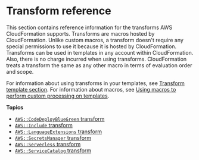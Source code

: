 # Transform reference<a name="transform-reference"></a>

This section contains reference information for the transforms AWS CloudFormation supports\. Transforms are macros hosted by CloudFormation\. Unlike custom macros, a transform doesn't require any special permissions to use it because it is hosted by CloudFormation\. Transforms can be used in templates in any account within CloudFormation\. Also, there is no charge incurred when using transforms\. CloudFormation treats a transform the same as any other macro in terms of evaluation order and scope\.

For information about using transforms in your templates, see [Transform template section](https://docs.aws.amazon.com/AWSCloudFormation/latest/UserGuide/transform-section-structure.html)\. For information about macros, see [Using macros to perform custom processing on templates](https://docs.aws.amazon.com/AWSCloudFormation/latest/UserGuide/template-macros.html)\.

**Topics**
+ [`AWS::CodeDeployBlueGreen` transform](transform-aws-codedeploybluegreen.md)
+ [`AWS::Include` transform](create-reusable-transform-function-snippets-and-add-to-your-template-with-aws-include-transform.md)
+ [`AWS::LanguageExtensions` transform](transform-aws-languageextensions.md)
+ [`AWS::SecretsManager` transform](transform-aws-secretsmanager.md)
+ [`AWS::Serverless` transform](transform-aws-serverless.md)
+ [`AWS::ServiceCatalog` transform](transform-aws-servicecatalog.md)